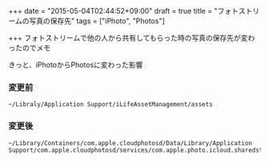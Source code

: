 +++
date = "2015-05-04T02:44:52+09:00"
draft = true
title = "フォトストリームの写真の保存先"
tags = ["iPhoto", "Photos"]

+++
フォトストリームで他の人から共有してもらった時の写真の保存先が変わったのでメモ

きっと、iPhotoからPhotosに変わった影響

<!--more-->

### 変更前

```
~/Libraly/Application Support/iLifeAssetManagement/assets
```

### 変更後

```
~/Library/Containers/com.apple.cloudphotosd/Data/Library/Application Support/com.apple.cloudphotosd/services/com.apple.photo.icloud.sharedstreams/assets
```
